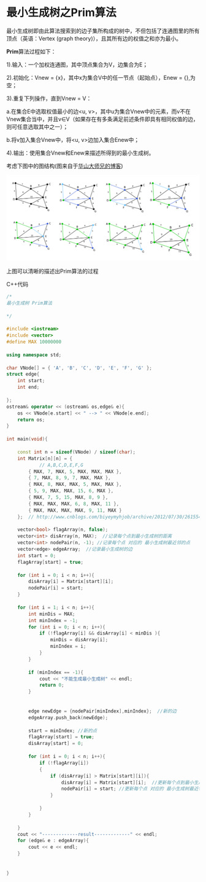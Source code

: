 # 最小生成树之Prim算法

最小生成树即由此算法搜索到的边子集所构成的树中，不但包括了连通图里的所有顶点（英语：Vertex (graph theory)），且其所有边的权值之和亦为最小。

**Prim**算法过程如下：

1).输入：一个加权连通图，其中顶点集合为V，边集合为E；   

2).初始化：Vnew = {x}，其中x为集合V中的任一节点（起始点），Enew = {},为空；    

3).重复下列操作，直到Vnew = V：

a.在集合E中选取权值最小的边<u, v>，其中u为集合Vnew中的元素，而v不在Vnew集合当中，并且v∈V（如果存在有多条满足前述条件即具有相同权值的边，则可任意选取其中之一）；

b.将v加入集合Vnew中，将<u, v>边加入集合Enew中；

4).输出：使用集合Vnew和Enew来描述所得到的最小生成树。

考虑下图中的图结构(图来自于[华山大师兄的博客](http://www.cnblogs.com/biyeymyhjob/archive/2012/07/30/2615542.html))

![](./img/Prim.PNG)

上图可以清晰的描述出Prim算法的过程

C++代码

```c++
/*
最小生成树 Prim算法

*/

#include <iostream>
#include <vector>
#define MAX 10000000

using namespace std;

char VNode[] = { 'A', 'B', 'C', 'D', 'E', 'F', 'G' };
struct edge{
	int start;
	int end;
	
};
ostream& operator << (ostream& os,edge& e){
	os << VNode[e.start] << " --> " << VNode[e.end];
	return os;
}

int main(void){
	
	const int n = sizeof(VNode) / sizeof(char);
	int Matrix[n][n] = {
	        // A,B,C,D,E,F,G
		{ MAX, 7, MAX, 5, MAX, MAX, MAX },
		{ 7, MAX, 8, 9, 7, MAX, MAX },
		{ MAX, 8, MAX, MAX, 5, MAX, MAX },
		{ 5, 9, MAX, MAX, 15, 6, MAX },
		{ MAX, 7, 5, 15, MAX, 8, 9 },
		{ MAX, MAX, MAX, 6, 8, MAX, 11 },
		{ MAX, MAX, MAX, MAX, 9, 11, MAX }
	};  // http://www.cnblogs.com/biyeymyhjob/archive/2012/07/30/2615542.html 
	
	vector<bool> flagArray(n, false);
	vector<int> disArray(n, MAX);  //记录每个点到最小生成树的距离 
	vector<int> nodePair(n, -1); //记录每个点 对应的 最小生成树最近邻的点
	vector<edge> edgeArray;  //记录最小生成树的边
	int start = 0;
	flagArray[start] = true;
	
	for (int i = 0; i < n; i++){
		disArray[i] = Matrix[start][i];
		nodePair[i] = start;
	}

	for (int i = 1; i < n; i++){
		int minDis = MAX;
		int minIndex = -1;
		for (int i = 0; i < n; i++){
			if (!flagArray[i] && disArray[i] < minDis ){
				minDis = disArray[i];
				minIndex = i;
			}
		}

		if (minIndex == -1){
			cout << "不能生成最小生成树" << endl;
			return 0;
		}

		
		edge newEdge = {nodePair[minIndex],minIndex};  //新的边
		edgeArray.push_back(newEdge);

		start = minIndex; //新的点
		flagArray[start] = true;
		disArray[start] = 0;

		for (int i = 0; i < n; i++){
			if (!flagArray[i])
			{
				if (disArray[i] > Matrix[start][i]){
					disArray[i] = Matrix[start][i];  //更新每个点到最小生成树的距离
					nodePair[i] = start; //更新每个点 对应的 最小生成树最近邻的点
				}
					
			}
		}

	}
	cout << "-------------result-------------" << endl;
	for (edge& e : edgeArray){
		cout << e << endl;
	}
	
		
}
```



